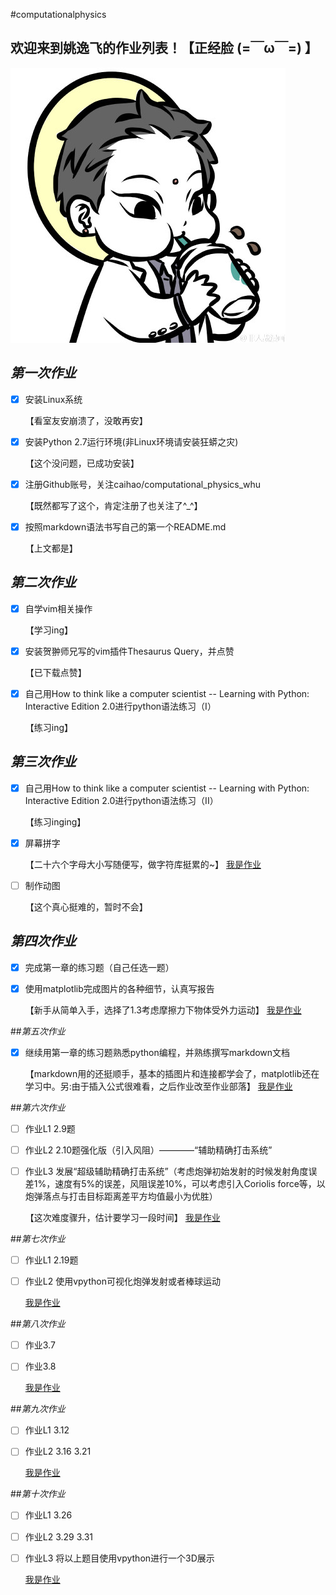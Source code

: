 
#computationalphysics
## 欢迎来到**姚逸飞**的作业列表！【正经脸 (=￣ω￣=) 】
![观音镇楼](https://github.com/yyfwhu/computationalphysics_N2013301020096/blob/master/photo.jpg)

## _第一次作业_
  
- [x] 安装Linux系统
     
  【看室友安崩溃了，没敢再安】
- [x] 安装Python 2.7运行环境(非Linux环境请安装狂蟒之灾) 
     
  【这个没问题，已成功安装】
- [x] 注册Github账号，关注caihao/computational_physics_whu
     
  【既然都写了这个，肯定注册了也关注了^_^】
- [x] 按照markdown语法书写自己的第一个README.md
     
  【上文都是】

## _第二次作业_
- [x] 自学vim相关操作
  
  【学习ing】
- [x] 安装贺翀师兄写的vim插件Thesaurus Query，并点赞
  
  【已下载点赞】
- [x] 自己用How to think like a computer scientist -- Learning with Python: Interactive Edition 2.0进行python语法练习（I） 
  
  【练习ing】

## _第三次作业_
- [x] 自己用How to think like a computer scientist -- Learning with Python: Interactive Edition 2.0进行python语法练习（II）
  
  【练习inging】
- [x] 屏幕拼字
  
  【二十六个字母大小写随便写，做字符库挺累的~】
   [我是作业](https://github.com/yyfwhu/computationalphysics_N2013301020096/blob/master/homework/files/homework3.md)
- [ ] 制作动图
  
  【这个真心挺难的，暂时不会】

## _第四次作业_

- [x] 完成第一章的练习题（自己任选一题）
- [x] 使用matplotlib完成图片的各种细节，认真写报告

  【新手从简单入手，选择了1.3考虑摩擦力下物体受外力运动】
   [我是作业](https://github.com/yyfwhu/computationalphysics_N2013301020096/blob/master/homework/files/homework4.md)

##_第五次作业_
- [x] 继续用第一章的练习题熟悉python编程，并熟练撰写markdown文档
  
  【markdown用的还挺顺手，基本的插图片和连接都学会了，matplotlib还在学习中。另:由于插入公式很难看，之后作业改至作业部落】
   [我是作业](https://www.zybuluo.com/mdeditor#334269-full-reader)

##_第六次作业_
- [ ] 作业L1 2.9题

- [ ] 作业L2 2.10题强化版（引入风阻）————“辅助精确打击系统”

- [ ] 作业L3 发展“超级辅助精确打击系统”（考虑炮弹初始发射的时候发射角度误差1%，速度有5%的误差，风阻误差10%，可以考虑引入Coriolis force等，以炮弹落点与打击目标距离差平方均值最小为优胜）

  【这次难度骤升，估计要学习一段时间】
   [我是作业](https://www.zybuluo.com/mdeditor#335485-full-reader)

##_第七次作业_
- [ ] 作业L1 2.19题

- [ ] 作业L2 使用vpython可视化炮弹发射或者棒球运动

  [我是作业](https://www.zybuluo.com/mdeditor#341598-full-reader)

##_第八次作业_
- [ ] 作业3.7

- [ ] 作业3.8

  [我是作业](https://www.zybuluo.com/mdeditor#347562-full-reader)
  
##_第九次作业_
- [ ] 作业L1 3.12

- [ ] 作业L2 3.16 3.21

  [我是作业](https://www.zybuluo.com/mdeditor#362836-full-reader)
  
##_第十次作业_
- [ ] 作业L1 3.26

- [ ] 作业L2 3.29 3.31

- [ ] 作业L3 将以上题目使用vpython进行一个3D展示

  [我是作业](https://www.zybuluo.com/mdeditor#362838-full-reader)

